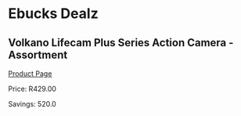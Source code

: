 
# Ebucks Dealz
## Volkano Lifecam Plus Series Action Camera - Assortment
[Product Page](https://www.ebucks.com/web/shop/productSelected.do?prodId=282370786&catId=1158500560)

Price: R429.00

Savings: 520.0


	